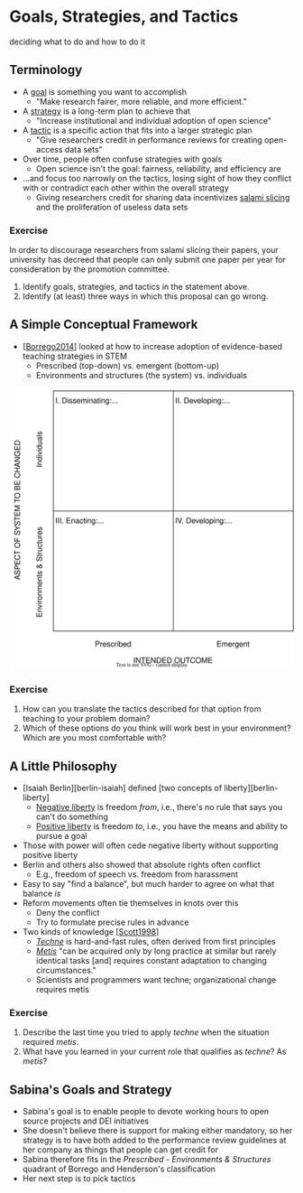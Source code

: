 # Goals, Strategies, and Tactics

<p class="subtitle" markdown="1">deciding what to do and how to do it</p>

## Terminology

-   A [goal](g:goal) is something you want to accomplish
    -   "Make research fairer, more reliable, and more efficient."
-   A [strategy](g:strategy) is a long-term plan to achieve that
    -   "Increase institutional and individual adoption of open science"
-   A [tactic](g:tactic) is a specific action that fits into a larger strategic plan
    -   "Give researchers credit in performance reviews for creating open-access data sets"
-   Over time, people often confuse strategies with goals
    -   Open science isn't the goal: fairness, reliability, and efficiency are
-   ...and focus too narrowly on the tactics, losing sight of how they conflict with or contradict each other within the overall strategy
    -   Giving researchers credit for sharing data incentivizes [salami slicing](g:salami-slicing)
        and the proliferation of useless data sets

<section class="exercise" markdown="1">

### Exercise

In order to discourage researchers from salami slicing their papers,
your university has decreed that people can only submit one paper per year
for consideration by the promotion committee.

1.  Identify goals, strategies, and tactics in the statement above.
1.  Identify (at least) three ways in which this proposal can go wrong.

</section>

## A Simple Conceptual Framework

-   [[Borrego2014](b:Borrego2014)] looked at how to increase adoption of evidence-based teaching strategies in STEM
    -   Prescribed (top-down) vs. emergent (bottom-up)
    -   Environments and structures (the system) vs. individuals

<div class="center">
  <img src="./borrego_henderson_change_strategies.svg" alt="Borrego & Henderson change strategies">
</div>

<section class="exercise" markdown="1">

### Exercise

1.  How can you translate the tactics described for that option
    from teaching to your problem domain?
1.  Which of these options do you think will work best in your environment?
    Which are you most comfortable with?

</section>

## A Little Philosophy

-   [Isaiah Berlin][berlin-isaiah] defined [two concepts of liberty][berlin-liberty]
    -   [Negative liberty](g:negative-liberty) is freedom *from*, i.e., there's no rule that says you can't do something
    -   [Positive liberty](g:positive-liberty) is freedom *to*, i.e., you have the means and ability to pursue a goal
-   Those with power will often cede negative liberty without supporting positive liberty
-   Berlin and others also showed that absolute rights often conflict
    -   E.g., freedom of speech vs. freedom from harassment
-   Easy to say "find a balance", but much harder to agree on what that balance *is*
-   Reform movements often tie themselves in knots over this
    -   Deny the conflict
    -   Try to formulate precise rules in advance
-   Two kinds of knowledge [[Scott1998](b:Scott1998)]
    -   [*Techne*](g:techne) is hard-and-fast rules, often derived from first principles
    -   [*Metis*](g:metis) "can be acquired only by long practice at similar but rarely identical tasks
        [and] requires constant adaptation to changing circumstances."
    -   Scientists and programmers want techne; organizational change requires metis

<section class="exercise" markdown="1">

### Exercise

1.  Describe the last time you tried to apply *techne* when the situation required *metis*.
1.  What have you learned in your current role that qualifies as *techne*? As *metis*?

</section>

## Sabina's Goals and Strategy

-   Sabina's goal is to enable people to devote working hours to open source projects and DEI initiatives
-   She doesn't believe there is support for making either mandatory,
    so her strategy is to have both added to the performance review guidelines at her company
    as things that people can get credit for
-   Sabina therefore fits in the *Prescribed* - *Environments & Structures* quadrant
    of Borrego and Henderson's classification
-   Her next step is to pick tactics
